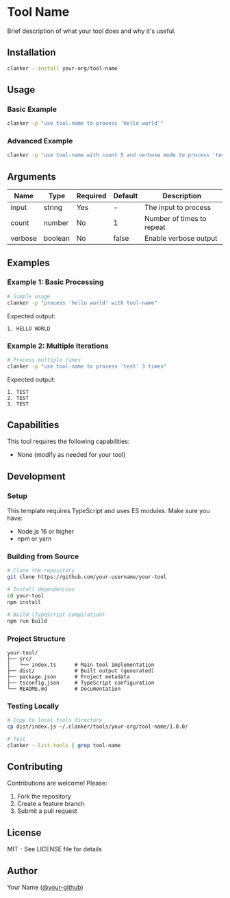 # Tool Name

Brief description of what your tool does and why it's useful.

## Installation

```bash
clanker --install your-org/tool-name
```

## Usage

### Basic Example

```bash
clanker -p "use tool-name to process 'hello world'"
```

### Advanced Example

```bash
clanker -p "use tool-name with count 5 and verbose mode to process 'test data'"
```

## Arguments

| Name | Type | Required | Default | Description |
|------|------|----------|---------|-------------|
| input | string | Yes | - | The input to process |
| count | number | No | 1 | Number of times to repeat |
| verbose | boolean | No | false | Enable verbose output |

## Examples

### Example 1: Basic Processing

```bash
# Simple usage
clanker -p "process 'hello world' with tool-name"
```

Expected output:
```
1. HELLO WORLD
```

### Example 2: Multiple Iterations

```bash
# Process multiple times
clanker -p "use tool-name to process 'test' 3 times"
```

Expected output:
```
1. TEST
2. TEST
3. TEST
```

## Capabilities

This tool requires the following capabilities:
- None (modify as needed for your tool)

## Development

### Setup

This template requires TypeScript and uses ES modules. Make sure you have:
- Node.js 16 or higher
- npm or yarn

### Building from Source

```bash
# Clone the repository
git clone https://github.com/your-username/your-tool

# Install dependencies
cd your-tool
npm install

# Build (TypeScript compilation)
npm run build
```

### Project Structure

```
your-tool/
├── src/
│   └── index.ts      # Main tool implementation
├── dist/             # Built output (generated)
├── package.json      # Project metadata
├── tsconfig.json     # TypeScript configuration
└── README.md         # Documentation
```

### Testing Locally

```bash
# Copy to local tools directory
cp dist/index.js ~/.clanker/tools/your-org/tool-name/1.0.0/

# Test
clanker --list-tools | grep tool-name
```

## Contributing

Contributions are welcome! Please:
1. Fork the repository
2. Create a feature branch
3. Submit a pull request

## License

MIT - See LICENSE file for details

## Author

Your Name ([@your-github](https://github.com/your-github))